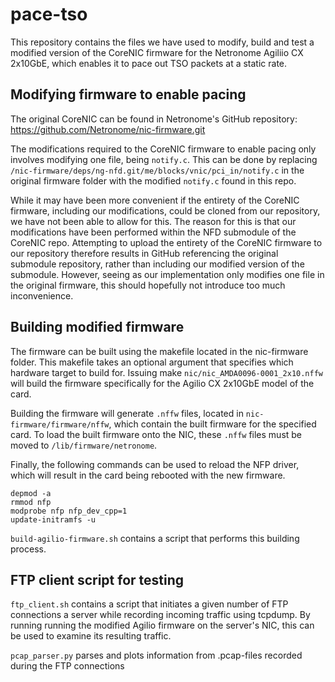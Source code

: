 # pace-tso

This repository contains the files we have used to modify, build and test a modified version of the CoreNIC firmware for the Netronome Agiliio CX 2x10GbE, which enables it to pace out TSO packets at a static rate.
 
## Modifying firmware to enable pacing
The original CoreNIC can be found in Netronome's GitHub repository: https://github.com/Netronome/nic-firmware.git

The modifications required to the CoreNIC firmware to enable pacing only involves modifying one file, being `notify.c`. This can be done by replacing `/nic-firmware/deps/ng-nfd.git/me/blocks/vnic/pci_in/notify.c` in the original firmware folder with the modified `notify.c` found in this repo.

While it may have been more convenient if the entirety of the CoreNIC firmware, including our modifications, could be cloned from our repository, we have not been able to allow for this. The reason for this is that our modifications have been performed within the NFD submodule of the CoreNIC repo. Attempting to upload the entirety of the CoreNIC firmware to our repository therefore results in GitHub referencing the original submodule repository, rather than including our modified version of the submodule.
However, seeing as our implementation only modifies one file in the original firmware, this should hopefully not introduce too much inconvenience.

## Building modified firmware
The firmware can be built using the makefile located in the nic-firmware folder. This makefile takes an optional argument that specifies which hardware target to build for. Issuing make `nic/nic_AMDA0096-0001_2x10.nffw` will build the firmware specifically for the Agilio CX 2x10GbE model of the card.

Building the firmware will generate `.nffw` files, located in `nic-firmware/firmware/nffw`, which contain the built firmware for the specified card. To load the built firmware onto the NIC, these `.nffw` files must be moved to `/lib/firmware/netronome`. 

Finally, the following commands can be used to reload the NFP driver, which will result in the card being rebooted with the new firmware.
```
depmod -a
rmmod nfp
modprobe nfp nfp_dev_cpp=1
update-initramfs -u
```

`build-agilio-firmware.sh` contains a script that performs this building process.

## FTP client script for testing
`ftp_client.sh` contains a script that initiates a given number of FTP connections a server while recording incoming traffic using tcpdump.
By running running the modified Agilio firmware on the server's NIC, this can be used to examine its resulting traffic.

`pcap_parser.py` parses and plots information from .pcap-files recorded during the FTP connections

 

